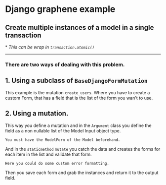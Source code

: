 # Django graphene example

## Create multiple instances of a model in a single transaction
\* *This can be wrap in `transaction.atomic()`*

___

### There are two ways of dealing with this problem.

## 1. Using a subclass of `BaseDjangoFormMutation` 
This example is the mutation `create_users`. Where you have to create a custom Form, that has a field that is the list of the form you wan't to use.

## 2. Using a mutation.
This way you define a mutation and in the `Argument` class you define the field as a non nullable list of the Model Input object type.

    You must have the ModelForm of the Model beforehand.
And in the `staticmethod` `mutate` you catch the data and creates the forms for each item in the list and validate that form.

    Here you could do some custom error formatting.
Then you save each form and grab the instances and return it to the output field.